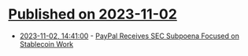 # [Published on 2023-11-02](index.md)

* [2023-11-02, 14:41:00](https://slashdot.org/story/23/11/02/1441257/paypal-receives-sec-subpoena-focused-on-stablecoin-work?utm_source=rss1.0mainlinkanon&utm_medium=feed) - [PayPal Receives SEC Subpoena Focused on Stablecoin Work](https://slashdot.org/story/23/11/02/1441257/paypal-receives-sec-subpoena-focused-on-stablecoin-work?utm_source=rss1.0mainlinkanon&utm_medium=feed)
